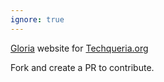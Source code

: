 ```yaml
---
ignore: true
---
```


[Gloria](https://gloriajs.com/) website for [Techqueria.org](http://techqueria.org/)

Fork and create a PR to contribute.
